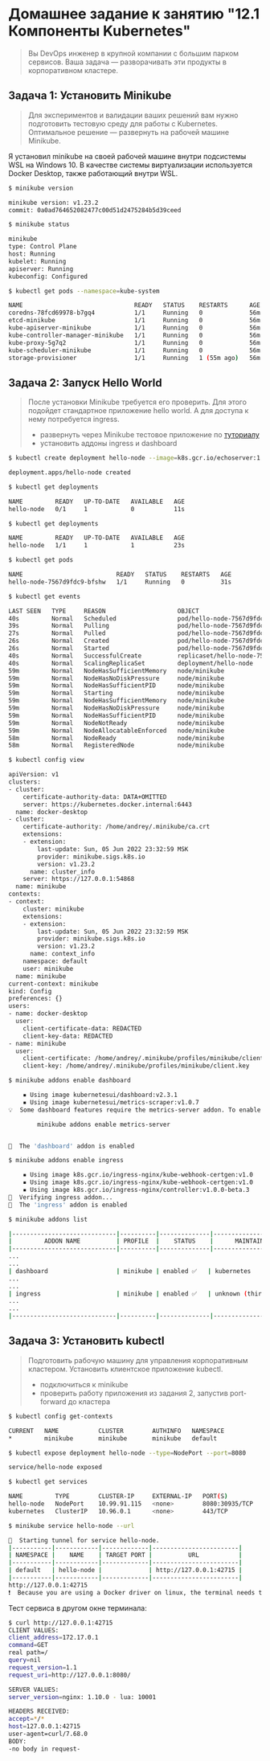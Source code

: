 # Домашнее задание к занятию "12.1 Компоненты Kubernetes"

> Вы DevOps инженер в крупной компании с большим парком сервисов. Ваша задача — разворачивать эти продукты в корпоративном кластере. 

## Задача 1: Установить Minikube

> Для экспериментов и валидации ваших решений вам нужно подготовить тестовую среду для работы с Kubernetes. Оптимальное решение — развернуть на рабочей машине Minikube.

Я установил minikube на своей рабочей машине внутри подсистемы WSL на Windows 10. В качестве системы виртуализации используется Docker Desktop, также работающий внутри WSL.

```bash
$ minikube version

minikube version: v1.23.2
commit: 0a0ad764652082477c00d51d2475284b5d39ceed

$ minikube status

minikube
type: Control Plane
host: Running
kubelet: Running
apiserver: Running
kubeconfig: Configured
```

```bash
$ kubectl get pods --namespace=kube-system

NAME                               READY   STATUS    RESTARTS      AGE
coredns-78fcd69978-b7gq4           1/1     Running   0             56m
etcd-minikube                      1/1     Running   0             56m
kube-apiserver-minikube            1/1     Running   0             56m
kube-controller-manager-minikube   1/1     Running   0             56m
kube-proxy-5g7q2                   1/1     Running   0             56m
kube-scheduler-minikube            1/1     Running   0             56m
storage-provisioner                1/1     Running   1 (55m ago)   56m
```


## Задача 2: Запуск Hello World
> После установки Minikube требуется его проверить. Для этого подойдет стандартное приложение hello world. А для доступа к нему потребуется ingress.
> 
> - развернуть через Minikube тестовое приложение по [туториалу](https://kubernetes.io/ru/docs/tutorials/hello-minikube/#%D1%81%D0%BE%D0%B7%D0%B4%D0%B0%D0%BD%D0%B8%D0%B5-%D0%BA%D0%BB%D0%B0%D1%81%D1%82%D0%B5%D1%80%D0%B0-minikube)
> - установить аддоны ingress и dashboard

```bash
$ kubectl create deployment hello-node --image=k8s.gcr.io/echoserver:1.4

deployment.apps/hello-node created

$ kubectl get deployments

NAME         READY   UP-TO-DATE   AVAILABLE   AGE
hello-node   0/1     1            0           11s

$ kubectl get deployments

NAME         READY   UP-TO-DATE   AVAILABLE   AGE
hello-node   1/1     1            1           23s

$ kubectl get pods

NAME                          READY   STATUS    RESTARTS   AGE
hello-node-7567d9fdc9-bfshw   1/1     Running   0          31s

$ kubectl get events

LAST SEEN   TYPE     REASON                    OBJECT                             MESSAGE
40s         Normal   Scheduled                 pod/hello-node-7567d9fdc9-bfshw    Successfully assigned default/hello-node-7567d9fdc9-bfshw to minikube
39s         Normal   Pulling                   pod/hello-node-7567d9fdc9-bfshw    Pulling image "k8s.gcr.io/echoserver:1.4"
27s         Normal   Pulled                    pod/hello-node-7567d9fdc9-bfshw    Successfully pulled image "k8s.gcr.io/echoserver:1.4" in 12.1423801s
26s         Normal   Created                   pod/hello-node-7567d9fdc9-bfshw    Created container echoserver
26s         Normal   Started                   pod/hello-node-7567d9fdc9-bfshw    Started container echoserver
40s         Normal   SuccessfulCreate          replicaset/hello-node-7567d9fdc9   Created pod: hello-node-7567d9fdc9-bfshw
40s         Normal   ScalingReplicaSet         deployment/hello-node              Scaled up replica set hello-node-7567d9fdc9 to 1
59m         Normal   NodeHasSufficientMemory   node/minikube                      Node minikube status is now: NodeHasSufficientMemory
59m         Normal   NodeHasNoDiskPressure     node/minikube                      Node minikube status is now: NodeHasNoDiskPressure
59m         Normal   NodeHasSufficientPID      node/minikube                      Node minikube status is now: NodeHasSufficientPID
59m         Normal   Starting                  node/minikube                      Starting kubelet.
59m         Normal   NodeHasSufficientMemory   node/minikube                      Node minikube status is now: NodeHasSufficientMemory
59m         Normal   NodeHasNoDiskPressure     node/minikube                      Node minikube status is now: NodeHasNoDiskPressure
59m         Normal   NodeHasSufficientPID      node/minikube                      Node minikube status is now: NodeHasSufficientPID
59m         Normal   NodeNotReady              node/minikube                      Node minikube status is now: NodeNotReady
59m         Normal   NodeAllocatableEnforced   node/minikube                      Updated Node Allocatable limit across pods
58m         Normal   NodeReady                 node/minikube                      Node minikube status is now: NodeReady
58m         Normal   RegisteredNode            node/minikube                      Node minikube event: Registered Node minikube in Controller

$ kubectl config view

apiVersion: v1
clusters:
- cluster:
    certificate-authority-data: DATA+OMITTED
    server: https://kubernetes.docker.internal:6443
  name: docker-desktop
- cluster:
    certificate-authority: /home/andrey/.minikube/ca.crt
    extensions:
    - extension:
        last-update: Sun, 05 Jun 2022 23:32:59 MSK
        provider: minikube.sigs.k8s.io
        version: v1.23.2
      name: cluster_info
    server: https://127.0.0.1:54868
  name: minikube
contexts:
- context:
    cluster: minikube
    extensions:
    - extension:
        last-update: Sun, 05 Jun 2022 23:32:59 MSK
        provider: minikube.sigs.k8s.io
        version: v1.23.2
      name: context_info
    namespace: default
    user: minikube
  name: minikube
current-context: minikube
kind: Config
preferences: {}
users:
- name: docker-desktop
  user:
    client-certificate-data: REDACTED
    client-key-data: REDACTED
- name: minikube
  user:
    client-certificate: /home/andrey/.minikube/profiles/minikube/client.crt
    client-key: /home/andrey/.minikube/profiles/minikube/client.key
```

```bash
$ minikube addons enable dashboard

    ▪ Using image kubernetesui/dashboard:v2.3.1
    ▪ Using image kubernetesui/metrics-scraper:v1.0.7
💡  Some dashboard features require the metrics-server addon. To enable all features please run:

        minikube addons enable metrics-server


🌟  The 'dashboard' addon is enabled

$ minikube addons enable ingress

    ▪ Using image k8s.gcr.io/ingress-nginx/kube-webhook-certgen:v1.0
    ▪ Using image k8s.gcr.io/ingress-nginx/kube-webhook-certgen:v1.0
    ▪ Using image k8s.gcr.io/ingress-nginx/controller:v1.0.0-beta.3
🔎  Verifying ingress addon...
🌟  The 'ingress' addon is enabled

$ minikube addons list

|-----------------------------|----------|--------------|-----------------------|
|         ADDON NAME          | PROFILE  |    STATUS    |      MAINTAINER       |
|-----------------------------|----------|--------------|-----------------------|
...
...
| dashboard                   | minikube | enabled ✅   | kubernetes            |
...
...
| ingress                     | minikube | enabled ✅   | unknown (third-party) |
...
...
|-----------------------------|----------|--------------|-----------------------|
```


## Задача 3: Установить kubectl

> Подготовить рабочую машину для управления корпоративным кластером. Установить клиентское приложение kubectl.
> - подключиться к minikube 
> - проверить работу приложения из задания 2, запустив port-forward до кластера

```bash
$ kubectl config get-contexts

CURRENT   NAME           CLUSTER        AUTHINFO   NAMESPACE
*         minikube       minikube       minikube   default
```

```bash
$ kubectl expose deployment hello-node --type=NodePort --port=8080

service/hello-node exposed

$ kubectl get services

NAME         TYPE        CLUSTER-IP     EXTERNAL-IP   PORT(S)          AGE
hello-node   NodePort    10.99.91.115   <none>        8080:30935/TCP   6s
kubernetes   ClusterIP   10.96.0.1      <none>        443/TCP          72m

$ minikube service hello-node --url

🏃  Starting tunnel for service hello-node.
|-----------|------------|-------------|------------------------|
| NAMESPACE |    NAME    | TARGET PORT |          URL           |
|-----------|------------|-------------|------------------------|
| default   | hello-node |             | http://127.0.0.1:42715 |
|-----------|------------|-------------|------------------------|
http://127.0.0.1:42715
❗  Because you are using a Docker driver on linux, the terminal needs to be open to run it.
```

Тест сервиса в другом окне терминала:

```bash
$ curl http://127.0.0.1:42715
CLIENT VALUES:
client_address=172.17.0.1
command=GET
real path=/
query=nil
request_version=1.1
request_uri=http://127.0.0.1:8080/

SERVER VALUES:
server_version=nginx: 1.10.0 - lua: 10001

HEADERS RECEIVED:
accept=*/*
host=127.0.0.1:42715
user-agent=curl/7.68.0
BODY:
-no body in request-
```
